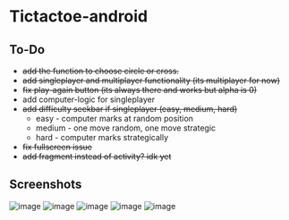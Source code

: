 # Tictactoe-android

## To-Do
* ~~add the function to choose circle or cross.~~
* ~~add singleplayer and multiplayer functionality (its multiplayer for now)~~
* ~~fix play-again button (its always there and works but alpha is 0)~~
* add computer-logic for singleplayer
* ~~add difficulty seekbar if singleplayer (easy, medium, hard)~~
  * easy - computer marks at random position
  * medium - one move random, one move strategic
  * hard - computer marks strategically
* ~~fix fullscreen issue~~
* ~~add fragment instead of activity? idk yet~~

## Screenshots
![image](https://user-images.githubusercontent.com/66782780/116901931-2606a000-ac58-11eb-8bc8-aef6e75f8b58.png)
![image](https://user-images.githubusercontent.com/66782780/116902120-61a16a00-ac58-11eb-80b2-78673962233d.png)
![image](https://user-images.githubusercontent.com/66782780/116902197-7978ee00-ac58-11eb-928d-d36d94b9b560.png)
![image](https://user-images.githubusercontent.com/66782780/116902251-8990cd80-ac58-11eb-8d21-e0564d63d7d4.png)
![image](https://user-images.githubusercontent.com/66782780/116902323-9ca39d80-ac58-11eb-952a-41a1202e58b2.png)

